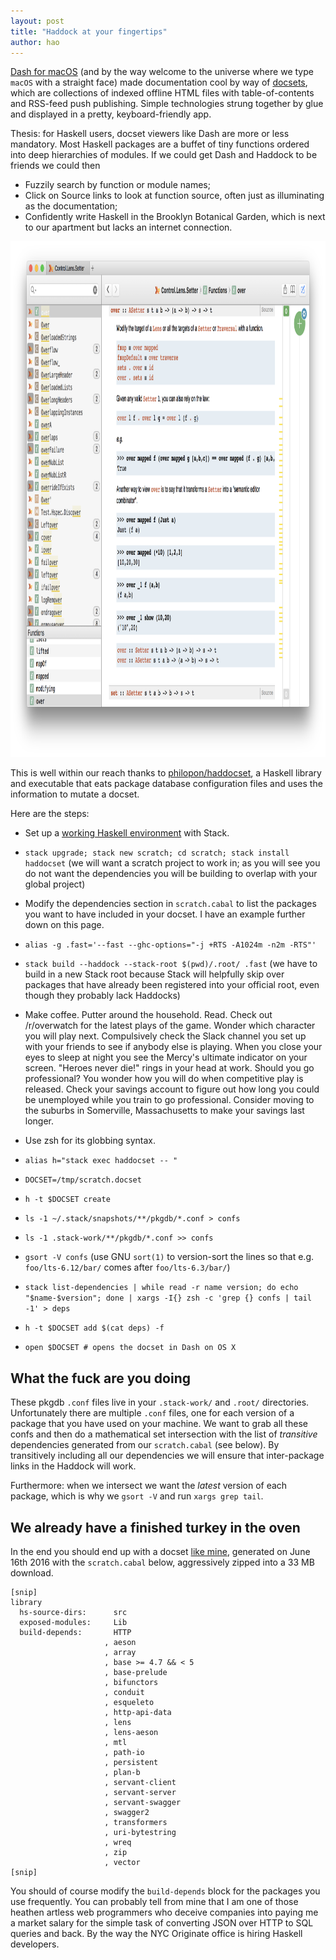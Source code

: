 ```yaml
---
layout: post
title: "Haddock at your fingertips"
author: hao
---
```


[Dash for macOS](https://kapeli.com/dash) (and by the way welcome to the universe where we type `macOS` with a straight face) made documentation cool by way of [docsets](https://kapeli.com/docsets), which are collections of indexed offline HTML files with table-of-contents and RSS-feed push publishing. Simple technologies strung together by glue and displayed in a pretty, keyboard-friendly app.

Thesis: for Haskell users, docset viewers like Dash are more or less mandatory. Most Haskell packages are a buffet of tiny functions ordered into deep hierarchies of modules. If we could get Dash and Haddock to be friends we could then

* Fuzzily search by function or module names;
* Click on Source links to look at function source, often just as illuminating as the documentation;
* Confidently write Haskell in the Brooklyn Botanical Garden, which is next to our apartment but lacks an internet connection.

<p><img src="/static/2016-06-16-dash.png" width="1091px" height="825px"></p>

This is well within our reach thanks to [philopon/haddocset](https://github.com/philopon/haddocset), a Haskell library and executable that eats package database configuration files and uses the information to mutate a docset.

Here are the steps:

* Set up a [working Haskell environment](/haskell-treasure-map.html) with Stack.

* `stack upgrade; stack new scratch; cd scratch; stack install haddocset` (we will want a scratch project to work in; as you will see you do not want the dependencies you will be building to overlap with your global project)

* Modify the dependencies section in `scratch.cabal` to list the packages you want to have included in your docset. I have an example further down on this page.

* `alias -g .fast='--fast --ghc-options="-j +RTS -A1024m -n2m -RTS"'`

* `stack build --haddock --stack-root $(pwd)/.root/ .fast` (we have to build in a new Stack root because Stack will helpfully skip over packages that have already been registered into your official root, even though they probably lack Haddocks)

* Make coffee. Putter around the household. Read. Check out /r/overwatch for the latest plays of the game. Wonder which character you will play next. Compulsively check the Slack channel you set up with your friends to see if anybody else is playing. When you close your eyes to sleep at night you see the Mercy's ultimate indicator on your screen. "Heroes never die!" rings in your head at work. Should you go professional? You wonder how you will do when competitive play is released. Check your savings account to figure out how long you could be unemployed while you train to go professional. Consider moving to the suburbs in Somerville, Massachusetts to make your savings last longer.

* Use zsh for its globbing syntax.

* `alias h="stack exec haddocset -- "`

* `DOCSET=/tmp/scratch.docset`

* `h -t $DOCSET create`

* `ls -1 ~/.stack/snapshots/**/pkgdb/*.conf > confs`

* `ls -1 .stack-work/**/pkgdb/*.conf >> confs`

* `gsort -V confs` (use GNU `sort(1)` to version-sort the lines so that e.g. `foo/lts-6.12/bar/` comes after `foo/lts-6.3/bar/`)

* `stack list-dependencies | while read -r name version; do echo "$name-$version"; done | xargs -I{} zsh -c 'grep {} confs | tail -1' > deps`

* `h -t $DOCSET add $(cat deps) -f`

* `open $DOCSET # opens the docset in Dash on OS X`

## What the fuck are you doing

These pkgdb `.conf` files live in your `.stack-work/` and `.root/` directories. Unfortunately there are multiple `.conf` files, one for each version of a package that you have used on your machine. We want to grab all these confs and then do a mathematical set intersection with the list of _transitive_ dependencies generated from our `scratch.cabal` (see below). By transitively including all our dependencies we will ensure that inter-package links in the Haddock will work.

Furthermore: when we intersect we want the _latest_ version of each package, which is why we `gsort -V` and run `xargs grep tail`.

## We already have a finished turkey in the oven

In the end you should end up with a docset [like mine](/static/2016-06-16-scratch.docset.zip), generated on June 16th 2016 with the `scratch.cabal` below, aggressively zipped into a 33 MB download.

~~~
[snip]
library
  hs-source-dirs:      src
  exposed-modules:     Lib
  build-depends:       HTTP
                     , aeson
                     , array
                     , base >= 4.7 && < 5
                     , base-prelude
                     , bifunctors
                     , conduit
                     , esqueleto
                     , http-api-data
                     , lens
                     , lens-aeson
                     , mtl
                     , path-io
                     , persistent
                     , plan-b
                     , servant-client
                     , servant-server
                     , servant-swagger
                     , swagger2
                     , transformers
                     , uri-bytestring
                     , wreq
                     , zip
                     , vector
[snip]
~~~

You should of course modify the `build-depends` block for the packages you use frequently. You can probably tell from mine that I am one of those heathen artless web programmers who deceive companies into paying me a market salary for the simple task of converting JSON over HTTP to SQL queries and back. By the way the NYC Originate office is hiring Haskell developers.

